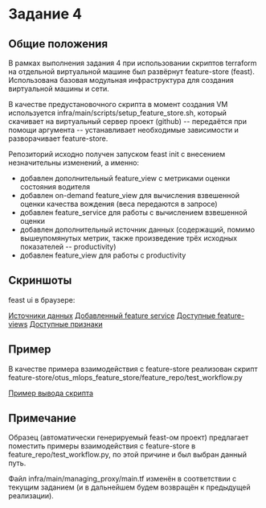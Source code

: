 # Задание 4

## Общие положения

В рамках выполнения задания 4 при использовании скриптов terraform на отдельной виртуальной машине был развёрнут feature-store (feast). Использована базовая модульная инфраструктура для создания виртуальной машины и сети.

В качестве предустановочного скрипта в момент создания VM используется infra/main/scripts/setup_feature_store.sh, который скачивает на виртуальный сервер проект (github) -- передаётся при помощи аргумента -- устанавливает необходимые зависимости и разворачивает feature-store.

Репозиторий исходно получен запуском feast init c внесением незначительны изменений, а именно:
- добавлен дополнительный feature_view с метриками оценки состояния водителя
- добавлен on-demand feature_view для вычисления взвешенной оценки качества вождения (веса передаются в запросе)
- добавлен feature_service для работы с вычислением взвешенной оценки
- добавлен дополнительный источник данных (содержащий, помимо вышеупомянутых метрик, также произведение трёх исходных показателей -- productivity)
- добавлен feature_view для работы с productivity

## Скриншоты

feast ui в браузере:

[Источники данных](docs/hometasks/04/data_sources.png)
[Добавленный feature service](docs/hometasks/04/feat_service_linear.png)
[Доступные feature-views](docs/hometasks/04/feature_views.png)
[Доступные признаки](docs/hometasks/04/features.png)

## Пример

В качестве примера взаимодействия с feature-store реализован скрипт feature-store/otus_mlops_feature_store/feature_repo/test_workflow.py

[Пример вывода скрипта](docs/hometasks/04/result.txt)

## Примечание

Образец (автоматически генерируемый feast-ом проект) предлагает поместить примеры взаимодействия с feature-store в feature_repo/test_workflow.py, по этой причине и был выбран данный путь.

Файл infra/main/managing_proxy/main.tf изменён в соответствии с текущим заданием (и в дальнейшем будем возвращён к предыдущей реализации).
